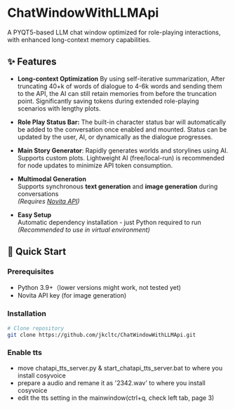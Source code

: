 # ChatWindowWithLLMApi

A PYQT5-based LLM chat window optimized for role-playing interactions, with enhanced long-context memory capabilities.

## ✨ Features

- **Long-context Optimization**
  By using self-iterative summarization,
  After truncating 40+k of words of dialogue to 4-6k words and sending them to the API, the AI can still retain memories from before the truncation point.
  Significantly saving tokens during extended role-playing scenarios with lengthy plots.

- **Role Play Status Bar:**
  The built-in character status bar will automatically be added to the conversation once enabled and mounted. Status can be updated by the user, AI, or dynamically as the dialogue progresses.
﻿
- **Main Story Generator**:
  Rapidly generates worlds and storylines using AI. Supports custom plots. Lightweight AI (free/local-run) is recommended for node updates to minimize API token consumption.

- **Multimodal Generation**  
  Supports synchronous **text generation** and **image generation** during conversations  
  *(Requires [Novita API](https://www.novita.ai/))* 

- **Easy Setup**  
  Automatic dependency installation - just Python required to run  
  *(Recommended to use in virtual environment)*

## 🚀 Quick Start

### Prerequisites
- Python 3.9+（lower versions might work, not tested yet)
- Novita API key (for image generation)

### Installation
```bash
# Clone repository
git clone https://github.com/jkcltc/ChatWindowWithLLMApi.git
```

### Enable tts
-  move chatapi_tts_server.py & start_chatapi_tts_server.bat to where you install cosyvoice
-  prepare a audio and remane it as '2342.wav' to where you install cosyvoice
-  edit the tts setting in the mainwindow(ctrl+q, check left tab, page 3)


